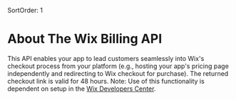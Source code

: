 SortOrder: 1
# About The Wix Billing API 

This API enables your app to lead customers seamlessly into Wix's checkout process from your platform 
(e.g., hosting your app's pricing page independently and redirecting to Wix checkout for purchase). 
The returned checkout link is valid for 48 hours. Note: Use of this functionality is dependent on setup in the [Wix Developers Center](https://devforum.wix.com/en/article/setting-up-an-external-pricing-page).
